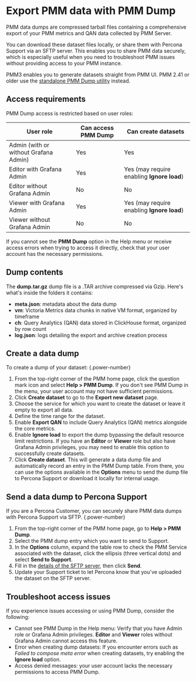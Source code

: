 # Export PMM data with PMM Dump

PMM data dumps are compressed tarball files containing a comprehensive export of your PMM metrics and QAN data collected by PMM Server.

You can download these dataset files locally, or share them with Percona Support via an SFTP server. This enables you to share PMM data securely, which is especially useful when you need to troubleshoot PMM issues without providing access to your PMM instance.

PMM3 enables you to generate datasets straight from PMM UI. PMM 2.41 or older use the [standalone PMM Dump utility](https://docs.percona.com/pmm-dump-documentation/installation.html) instead.

## Access requirements

PMM Dump access is restricted based on user roles:

| User role | Can access PMM Dump | Can create datasets |
|-----------|---------------------|---------------------|
| Admin (with or without Grafana Admin) | Yes | Yes |
| Editor with Grafana Admin | Yes | Yes (may require enabling **Ignore load**) |
| Editor without Grafana Admin | No | No |
| Viewer with Grafana Admin | Yes | Yes (may require enabling **Ignore load**) |
| Viewer without Grafana Admin | No | No |

If you cannot see the **PMM Dump** option in the Help menu or receive access errors when trying to access it directly, check that your user account has the necessary permissions.

## Dump contents

The **dump.tar.gz** dump file is a .TAR archive compressed via Gzip. Here's what's inside the folders it contains:

 - **meta.json**: metadata about the data dump
 - **vm**: Victoria Metrics data chunks in native VM format, organized by timeframe
 - **ch**: Query Analytics (QAN) data stored in ClickHouse format, organized by row count
 - **log.json**: logs detailing the export and archive creation process

## Create a data dump

To create a dump of your dataset:
{.power-number}

1. From the top-right corner of the PMM home page, click the question mark icon  <i class="uil uil-question-circle"></i> and select  **Help > PMM Dump**. If you don't see PMM Dump in the menu, your user account may not have sufficient permissions.
2. Click **Create dataset** to go to the **Export new dataset** page.
3. Choose the service for which you want to create the dataset or leave it empty to export all data.
4. Define the time range for the dataset.
5. Enable **Export QAN** to include Query Analytics (QAN) metrics alongside the core metrics.
6. Enable **Ignore load** to export the dump bypassing the default resource limit restrictions. If you have an **Editor** or **Viewer** role but also have Grafana Admin privileges, you may need to enable this option to successfully create datasets.
7. Click **Create dataset**. This will generate a data dump file and automatically record an entry in the PMM Dump table. From there, you can use the options available in the **Options** menu to send the dump file to Percona Support or download it locally for internal usage.

## Send a data dump to Percona Support

If you are a Percona Customer, you can securely share PMM data dumps with Percona Support via SFTP.
{.power-number}

1. From the top-right corner of the PMM home page, go to <i class="uil uil-question-circle"></i>  **Help > PMM Dump**.
2. Select the PMM dump entry which you want to send to Support.
3. In the **Options** column, expand the table row to check the PMM Service associated with the dataset, click the ellipsis (three vertical dots) and select **Send to Support**.
4. Fill in the [details of the SFTP server](https://percona.service-now.com/percona?id=kb_article_view&sysparm_article=KB0010247&sys_kb_id=bebd04da87e329504035b8c9cebb35a7&spa=1), then click **Send**.
5. Update your Support ticket to let Percona know that you've uploaded the dataset on the SFTP server.

## Troubleshoot access issues
If you experience issues accessing or using PMM Dump, consider the following:

- Cannot see PMM Dump in the Help menu: Verify that you have Admin role or Grafana Admin privileges. **Editor** and **Viewer** roles without Grafana Admin cannot access this feature.
- Error when creating dump datasets: If you encounter errors such as *Failed to compose meta error* when creating datasets, try enabling the **Ignore load** option.
- Access denied messages: your user account lacks the necessary permissions to access PMM Dump.